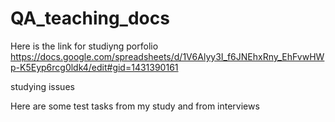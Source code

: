 # QA_teaching_docs

Here is the link for studiyng porfolio
https://docs.google.com/spreadsheets/d/1V6Alyy3I_f6JNEhxRny_EhFvwHWp-K5Eyp6rcg0ldk4/edit#gid=1431390161 

studying issues

Here are some test tasks from my study and from interviews
